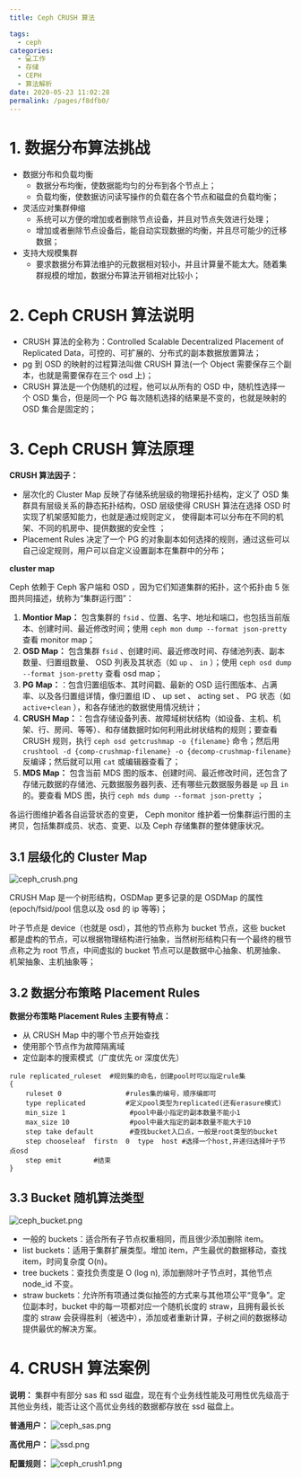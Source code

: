 ```yaml
---
title: Ceph CRUSH 算法

tags: 
  - ceph
categories: 
  - 💻工作
  - 存储
  - CEPH
  - 算法解析
date: 2020-05-23 11:02:28
permalink: /pages/f8dfb0/
---
```


# 1. 数据分布算法挑战
 - 数据分布和负载均衡
   - 数据分布均衡，使数据能均匀的分布到各个节点上；
   - 负载均衡，使数据访问读写操作的负载在各个节点和磁盘的负载均衡；
 - 灵活应对集群伸缩
   - 系统可以方便的增加或者删除节点设备，并且对节点失效进行处理；
   - 增加或者删除节点设备后，能自动实现数据的均衡，并且尽可能少的迁移数据；
- 支持大规模集群
   - 要求数据分布算法维护的元数据相对较小，并且计算量不能太大。随着集群规模的增加，数据分布算法开销相对比较小；

# 2. Ceph CRUSH 算法说明
 - CRUSH 算法的全称为：Controlled Scalable Decentralized Placement of Replicated Data，可控的、可扩展的、分布式的副本数据放置算法；
 - pg 到 OSD 的映射的过程算法叫做 CRUSH 算法(一个 Object 需要保存三个副本，也就是需要保存在三个 osd 上)；
 - CRUSH 算法是一个伪随机的过程，他可以从所有的 OSD 中，随机性选择一个 OSD 集合，但是同一个 PG 每次随机选择的结果是不变的，也就是映射的 OSD 集合是固定的；

# 3. Ceph CRUSH 算法原理
**CRUSH 算法因子：**

 - 层次化的 Cluster Map
反映了存储系统层级的物理拓扑结构，定义了 OSD 集群具有层级关系的静态拓扑结构，OSD 层级使得 CRUSH 算法在选择 OSD 时实现了机架感知能力，也就是通过规则定义， 使得副本可以分布在不同的机架、不同的机房中、提供数据的安全性 ；
 - Placement Rules
决定了一个 PG 的对象副本如何选择的规则，通过这些可以自己设定规则，用户可以自定义设置副本在集群中的分布；

**cluster map**

Ceph 依赖于 Ceph 客户端和 OSD ，因为它们知道集群的拓扑，这个拓扑由 5 张图共同描述，统称为“集群运行图”：

1. **Montior Map：** 包含集群的 `fsid` 、位置、名字、地址和端口，也包括当前版本、创建时间、最近修改时间；使用 `ceph mon dump --format json-pretty` 查看 monitor map；
2. **OSD Map：** 包含集群 `fsid` 、创建时间、最近修改时间、存储池列表、副本数量、归置组数量、 OSD 列表及其状态（如 `up` 、 `in` ）；使用 `ceph osd dump --format json-pretty`  查看 osd map；
3. **PG Map：**：包含归置组版本、其时间戳、最新的 OSD 运行图版本、占满率、以及各归置组详情，像归置组 ID 、 up set 、 acting set 、 PG 状态（如 `active+clean` ），和各存储池的数据使用情况统计；
4. **CRUSH Map：**：包含存储设备列表、故障域树状结构（如设备、主机、机架、行、房间、等等）、和存储数据时如何利用此树状结构的规则；要查看 CRUSH 规则，执行 `ceph osd getcrushmap -o {filename}` 命令；然后用 `crushtool -d {comp-crushmap-filename} -o {decomp-crushmap-filename}` 反编译；然后就可以用 `cat` 或编辑器查看了；
5. **MDS Map：** 包含当前 MDS 图的版本、创建时间、最近修改时间，还包含了存储元数据的存储池、元数据服务器列表、还有哪些元数据服务器是 `up` 且 `in` 的。要查看 MDS 图，执行 `ceph mds dump --format json-pretty` ；

各运行图维护着各自运营状态的变更， Ceph monitor 维护着一份集群运行图的主拷贝，包括集群成员、状态、变更、以及 Ceph 存储集群的整体健康状况。

## 3.1 层级化的 Cluster Map
![ceph_crush.png](https://upload-images.jianshu.io/upload_images/2099201-f0f7321a9e37361f.png)

CRUSH Map 是一个树形结构，OSDMap 更多记录的是 OSDMap 的属性(epoch/fsid/pool 信息以及 osd 的 ip 等等)；

叶子节点是 device（也就是 osd），其他的节点称为 bucket 节点，这些 bucket 都是虚构的节点，可以根据物理结构进行抽象，当然树形结构只有一个最终的根节点称之为 root 节点，中间虚拟的 bucket 节点可以是数据中心抽象、机房抽象、机架抽象、主机抽象等；


## 3.2 数据分布策略 Placement Rules
**数据分布策略 Placement Rules 主要有特点：**

- 从 CRUSH Map 中的哪个节点开始查找
- 使用那个节点作为故障隔离域
- 定位副本的搜索模式（广度优先 or 深度优先）

```plain
rule replicated_ruleset  #规则集的命名，创建pool时可以指定rule集
{
    ruleset 0                #rules集的编号，顺序编即可   
    type replicated          #定义pool类型为replicated(还有erasure模式)   
    min_size 1                #pool中最小指定的副本数量不能小1
    max_size 10               #pool中最大指定的副本数量不能大于10       
    step take default         #查找bucket入口点，一般是root类型的bucket    
    step chooseleaf  firstn  0  type  host #选择一个host,并递归选择叶子节点osd     
    step emit        #结束
}
```

## 3.3 Bucket 随机算法类型
![ceph_bucket.png](https://upload-images.jianshu.io/upload_images/2099201-ac18dabc9fb44d20.png)

 - 一般的 buckets：适合所有子节点权重相同，而且很少添加删除 item。
 - list buckets：适用于集群扩展类型。增加 item，产生最优的数据移动，查找 item，时间复杂度 O(n)。
 - tree buckets：查找负责度是 O (log n), 添加删除叶子节点时，其他节点 node_id 不变。
 - straw buckets：允许所有项通过类似抽签的方式来与其他项公平“竞争”。定位副本时，bucket 中的每一项都对应一个随机长度的 straw，且拥有最长长度的 straw 会获得胜利（被选中），添加或者重新计算，子树之间的数据移动提供最优的解决方案。


# 4. CRUSH 算法案例
**说明：**
集群中有部分 sas 和 ssd 磁盘，现在有个业务线性能及可用性优先级高于其他业务线，能否让这个高优业务线的数据都存放在 ssd 磁盘上。

**普通用户：**
![ceph_sas.png](https://upload-images.jianshu.io/upload_images/2099201-1bd6980a2141bc51.png)

**高优用户：**
![ssd.png](https://upload-images.jianshu.io/upload_images/2099201-127c6f8a40938233.png)

**配置规则：**
![ceph_crush1.png](https://upload-images.jianshu.io/upload_images/2099201-0084962b3a7847b4.png)
